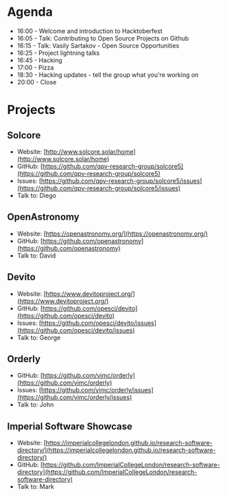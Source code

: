 # Agenda

* 16:00 - Welcome and introduction to Hacktoberfest
* 16:05 - Talk: Contributing to Open Source Projects on Github
* 16:15 - Talk: Vasily Sartakov - Open Source Opportunities
* 16:25 - Project lightning talks
* 16:45 - Hacking
* 17:00 - Pizza
* 18:30 - Hacking updates - tell the group what you're working on
* 20:00 - Close

# Projects

## Solcore 

* Website: [http://www.solcore.solar/home](http://www.solcore.solar/home)
* GitHub: [https://github.com/qpv-research-group/solcore5](https://github.com/qpv-research-group/solcore5)
* Issues: [https://github.com/qpv-research-group/solcore5/issues](https://github.com/qpv-research-group/solcore5/issues)
* Talk to: Diego

## OpenAstronomy

* Website: [https://openastronomy.org/](https://openastronomy.org/)
* GitHub: [https://github.com/openastronomy](https://github.com/openastronomy)
* Talk to: David

## Devito

* Website: [https://www.devitoproject.org/](https://www.devitoproject.org/)
* GitHub: [https://github.com/opesci/devito](https://github.com/opesci/devito)
* Issues: [https://github.com/opesci/devito/issues](https://github.com/opesci/devito/issues)
* Talk to: George

## Orderly

* GitHub: [https://github.com/vimc/orderly](https://github.com/vimc/orderly)
* Issues: [https://github.com/vimc/orderly/issues](https://github.com/vimc/orderly/issues)
* Talk to: John

## Imperial Software Showcase

* Website: [https://imperialcollegelondon.github.io/research-software-directory/](https://imperialcollegelondon.github.io/research-software-directory/)
* GitHub: [https://github.com/ImperialCollegeLondon/research-software-directory](https://github.com/ImperialCollegeLondon/research-software-directory)
* Talk to: Mark
